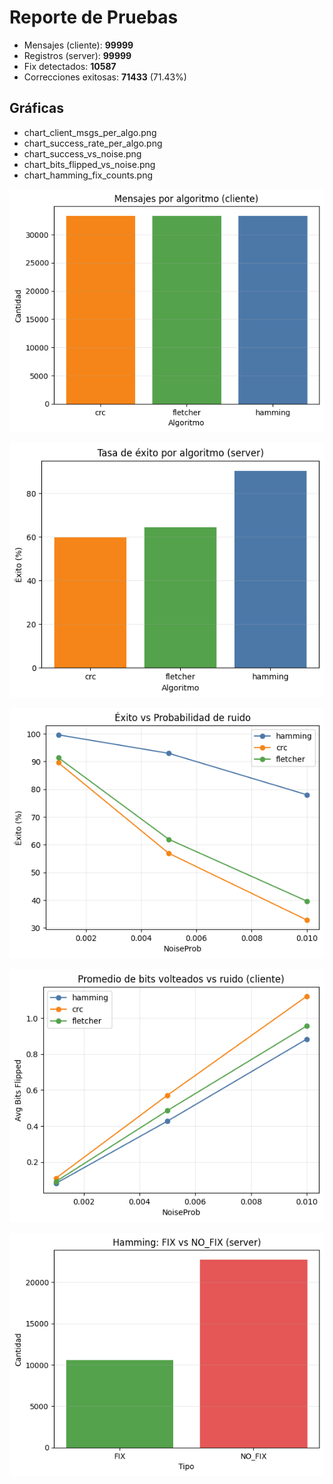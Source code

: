 # Reporte de Pruebas

- Mensajes (cliente): **99999**
- Registros (server): **99999**
- Fix detectados: **10587**
- Correcciones exitosas: **71433** (71.43%)

## Gráficas
- chart_client_msgs_per_algo.png
- chart_success_rate_per_algo.png
- chart_success_vs_noise.png
- chart_bits_flipped_vs_noise.png
- chart_hamming_fix_counts.png

![chart_client_msgs_per_algo.png](./chart_client_msgs_per_algo.png)

![chart_success_rate_per_algo.png](./chart_success_rate_per_algo.png)

![chart_success_vs_noise.png](./chart_success_vs_noise.png)

![chart_bits_flipped_vs_noise.png](./chart_bits_flipped_vs_noise.png)

![chart_hamming_fix_counts.png](./chart_hamming_fix_counts.png)

